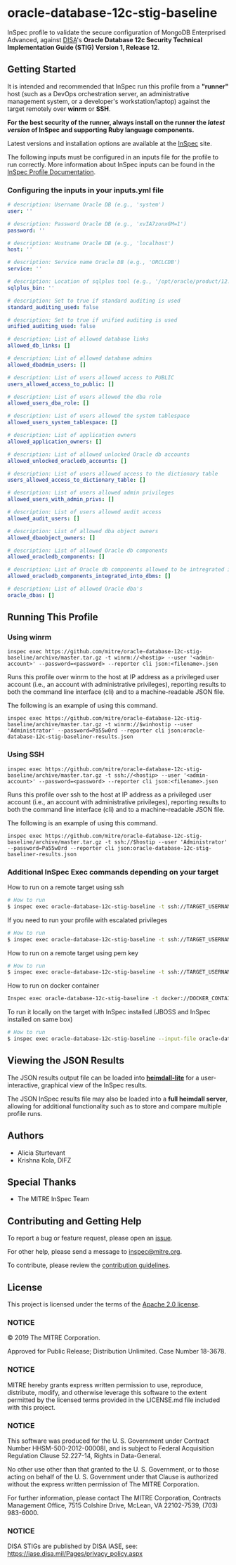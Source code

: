 # oracle-database-12c-stig-baseline

InSpec profile to validate the secure configuration of MongoDB Enterprised Advanced, against [DISA](https://iase.disa.mil/stigs/)'s **Oracle Database 12c Security Technical Implementation Guide (STIG) Version 1, Release 12**.

## Getting Started  
It is intended and recommended that InSpec run this profile from a __"runner"__ host (such as a DevOps orchestration server, an administrative management system, or a developer's workstation/laptop) against the target remotely over __winrm__ or __SSH__.

__For the best security of the runner, always install on the runner the _latest version_ of InSpec and supporting Ruby language components.__ 

Latest versions and installation options are available at the [InSpec](http://inspec.io/) site.

The following inputs must be configured in an inputs file for the profile to run correctly. More information about InSpec inputs can be found in the [InSpec Profile Documentation](https://www.inspec.io/docs/reference/profiles/).

### Configuring the inputs in your inputs.yml file
```yaml
# description: Username Oracle DB (e.g., 'system')
user: ''

# description: Password Oracle DB (e.g., 'xvIA7zonxGM=1')
password: ''

# description: Hostname Oracle DB (e.g., 'localhost')
host: ''

# description: Service name Oracle DB (e.g., 'ORCLCDB')
service: ''

# description: Location of sqlplus tool (e.g., '/opt/oracle/product/12.2.0.1/dbhome_1/bin/sqlplus')
sqlplus_bin: ''

# description: Set to true if standard auditing is used
standard_auditing_used: false 

# description: Set to true if unified auditing is used
unified_auditing_used: false

# description: List of allowed database links
allowed_db_links: []

# description: List of allowed database admins
allowed_dbadmin_users: []

# description: List of users allowed access to PUBLIC
users_allowed_access_to_public: []

# description: List of users allowed the dba role
allowed_users_dba_role: []

# description: List of users allowed the system tablespace
allowed_users_system_tablespace: []

# description: List of application owners
allowed_application_owners: []

# description: List of allowed unlocked Oracle db accounts
allowed_unlocked_oracledb_accounts: []

# description: List of users allowed access to the dictionary table
users_allowed_access_to_dictionary_table: []

# description: List of users allowed admin privileges
allowed_users_with_admin_privs: []

# description: List of users allowed audit access
allowed_audit_users: []

# description: List of allowed dba object owners
allowed_dbaobject_owners: []

# description: List of allowed Oracle db components
allowed_oracledb_components: []

# description: List of Oracle db components allowed to be intregrated into the dbms
allowed_oracledb_components_integrated_into_dbms: []

# description: List of allowed Oracle dba's
oracle_dbas: []
```

## Running This Profile

### Using winrm

    inspec exec https://github.com/mitre/oracle-database-12c-stig-baseline/archive/master.tar.gz -t winrm://<hostip> --user '<admin-account>' --password=<password> --reporter cli json:<filename>.json

Runs this profile over winrm to the host at IP address <hostip> as a privileged user account (i.e., an account with administrative privileges), reporting results to both the command line interface (cli) and to a machine-readable JSON file. 
    
The following is an example of using this command. 

    inspec exec https://github.com/mitre/oracle-database-12c-stig-baseline/archive/master.tar.gz -t winrm://$winhostip --user 'Administrator' --password=Pa55w0rd --reporter cli json:oracle-database-12c-stig-baseliner-results.json

### Using SSH

    inspec exec https://github.com/mitre/oracle-database-12c-stig-baseline/archive/master.tar.gz -t ssh://<hostip> --user '<admin-account>' --password=<password> --reporter cli json:<filename>.json

Runs this profile over ssh to the host at IP address <hostip> as a privileged user account (i.e., an account with administrative privileges), reporting results to both the command line interface (cli) and to a machine-readable JSON file. 
    
The following is an example of using this command. 

    inspec exec https://github.com/mitre/oracle-database-12c-stig-baseline/archive/master.tar.gz -t ssh://$hostip --user 'Administrator' --password=Pa55w0rd --reporter cli json:oracle-database-12c-stig-baseliner-results.json

### Additional InSpec Exec commands depending on your target
How to run on a remote target using ssh
```bash
# How to run 
$ inspec exec oracle-database-12c-stig-baseline -t ssh://TARGET_USERNAME:TARGET_PASSWORD@TARGET_IP:TARGET_PORT --input-file oracle-database-12c-stig-baseline/inputs.example.yml --reporter cli json:oracle-database-12c-stig-baseliner-results.json
```

If you need to run your profile with escalated privileges
```bash
# How to run 
$ inspec exec oracle-database-12c-stig-baseline -t ssh://TARGET_USERNAME:TARGET_PASSWORD@TARGET_IP:TARGET_PORT --input-file oracle-database-12c-stig-baseline/inputs.example.yml --sudo --reporter cli json:oracle-database-12c-stig-baseliner-results.json
```

How to run on a remote target using pem key
```bash
# How to run 
$ inspec exec oracle-database-12c-stig-baseline -t ssh://TARGET_USERNAME@TARGET_IP:TARGET_PORT -i PEM_KEY --input-file oracle-database-12c-stig-baseline/inputs.example.yml --reporter cli json:oracle-database-12c-stig-baseliner-results.json
```

How to run on docker container
```bash
Inspec exec oracle-database-12c-stig-baseline -t docker://DOCKER_CONTAINER_ID --input-file oracle-database-12c-stig-baseline/inputs.example.yml --reporter cli json:oracle-database-12c-stig-baseliner-results.json
```

To run it locally on the target with InSpec installed (JBOSS and InSpec installed on same box)
```bash
# How to run 
$ inspec exec oracle-database-12c-stig-baseline --input-file oracle-database-12c-stig-baseline/inputs.example.yml --reporter cli json:oracle-database-12c-stig-baseliner-results.json
```

## Viewing the JSON Results

The JSON results output file can be loaded into __[heimdall-lite](https://mitre.github.io/heimdall-lite/)__ for a user-interactive, graphical view of the InSpec results. 

The JSON InSpec results file may also be loaded into a __full heimdall server__, allowing for additional functionality such as to store and compare multiple profile runs.

## Authors
- Alicia Sturtevant
- Krishna Kola, DIFZ

## Special Thanks

- The MITRE InSpec Team

## Contributing and Getting Help
To report a bug or feature request, please open an [issue](https://github.com/mitre/oracle-database-12c-stig-baseline/issues/new).

For other help, please send a message to [inspec@mitre.org](mailto:inspec@mitre.org).

To contribute, please review the [contribution guidelines](https://github.com/mitre/docs-mitre-inspec/blob/master/CONTRIBUTING.md).

## License 

This project is licensed under the terms of the [Apache 2.0 license](https://github.com/mitre/oracle-database-12c-stig-baseline/blob/master/LICENSE.md).

### NOTICE

© 2019 The MITRE Corporation.  

Approved for Public Release; Distribution Unlimited. Case Number 18-3678.  

### NOTICE
MITRE hereby grants express written permission to use, reproduce, distribute, modify, and otherwise leverage this software to the extent permitted by the licensed terms provided in the LICENSE.md file included with this project.

### NOTICE  

This software was produced for the U. S. Government under Contract Number HHSM-500-2012-00008I, and is subject to Federal Acquisition Regulation Clause 52.227-14, Rights in Data-General.  

No other use other than that granted to the U. S. Government, or to those acting on behalf of the U. S. Government under that Clause is authorized without the express written permission of The MITRE Corporation. 

For further information, please contact The MITRE Corporation, Contracts Management Office, 7515 Colshire Drive, McLean, VA  22102-7539, (703) 983-6000.  

### NOTICE

DISA STIGs are published by DISA IASE, see: https://iase.disa.mil/Pages/privacy_policy.aspx   
